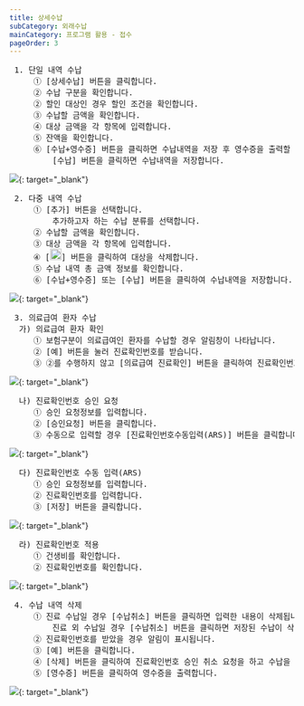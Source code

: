 ```yaml
---
title: 상세수납
subCategory: 외래수납
mainCategory: 프로그램 활용 - 접수
pageOrder: 3
---
```

<pre>
 <t2><bold>1. 단일 내역 수납</bold></t2>
     ① [상세수납] 버튼을 클릭합니다.
     ② 수납 구분을 확인합니다.
     ② 할인 대상인 경우 할인 조건을 확인합니다.
     ③ 수납할 금액을 확인합니다.
     ④ 대상 금액을 각 항목에 입력합니다.
     ⑤ 잔액을 확인합니다. 
     ⑥ [수납+영수증] 버튼을 클릭하면 수납내역을 저장 후 영수증을 출력할 수 있습니다.
         [수납] 버튼을 클릭하면 수납내역을 저장합니다.
</pre>

[![](/images/{{page.url}}_1.png)](/images/{{page.url}}_1.png){: target="_blank"}

<pre>
 <t2><bold>2. 다중 내역 수납</bold></t2>
     ① [추가] 버튼을 선택합니다.
         추가하고자 하는 수납 분류를 선택합니다.
     ② 수납할 금액을 확인합니다.
     ③ 대상 금액을 각 항목에 입력합니다.
     ④ [<img src="/images/{{page.url}}_2.png"  width="20" height="20">] 버튼을 클릭하여 대상을 삭제합니다.
     ⑤ 수납 내역 총 금액 정보를 확인합니다.
     ⑥ [수납+영수증] 또는 [수납] 버튼을 클릭하여 수납내역을 저장합니다.
</pre>

[![](/images/{{page.url}}_3.png)](/images/{{page.url}}_3.png){: target="_blank"}

<pre>
 <t2><bold>3. 의료급여 환자 수납</bold></t2>
  가) 의료급여 환자 확인
     ① 보험구분이 의료급여인 환자를 수납할 경우 알림창이 나타납니다.
     ② [예] 버튼을 눌러 진료확인번호를 받습니다.
     ③ ②를 수행하지 않고 [의료급여 진료확인] 버튼을 클릭하여 진료확인번호를 받습니다.
</pre>

[![](/images/{{page.url}}_4.png)](/images/{{page.url}}_4.png){: target="_blank"}

<pre>
  나) 진료확인번호 승인 요청
     ① 승인 요청정보를 입력합니다.
     ② [승인요청] 버튼을 클릭합니다.
     ③ 수동으로 입력할 경우 [진료확인번호수동입력(ARS)] 버튼을 클릭합니다.
</pre>

[![](/images/{{page.url}}_5.png)](/images/{{page.url}}_5.png){: target="_blank"}

<pre>
  다) 진료확인번호 수동 입력(ARS)
     ① 승인 요청정보를 입력합니다.
     ② 진료확인번호를 입력합니다.
     ③ [저장] 버튼을 클릭합니다.
</pre>

[![](/images/{{page.url}}_6.png)](/images/{{page.url}}_6.png){: target="_blank"}

<pre>
  라) 진료확인번호 적용
     ① 건생비를 확인합니다.
     ② 진료확인번호를 확인합니다.
</pre>

[![](/images/{{page.url}}_7.png)](/images/{{page.url}}_7.png){: target="_blank"}

<pre>
 <t2><bold>4. 수납 내역 삭제</bold></t2>
     ① 진료 수납일 경우 [수납취소] 버튼을 클릭하면 입력한 내용이 삭제됩니다.
         진료 외 수납일 경우 [수납취소] 버튼을 클릭하면 저장된 수납이 삭제됩니다.
     ② 진료확인번호를 받았을 경우 알림이 표시됩니다.
     ③ [예] 버튼을 클릭합니다.
     ④ [삭제] 버튼을 클릭하여 진료확인번호 승인 취소 요청을 하고 수납을 삭제합니다.
     ⑤ [영수증] 버튼을 클릭하여 영수증을 출력합니다.
</pre>

[![](/images/{{page.url}}_8.png)](/images/{{page.url}}_8.png){: target="_blank"}